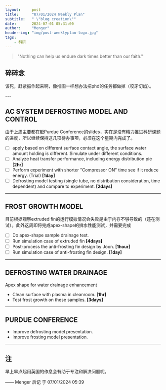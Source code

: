 ```yaml
---
layout:     post
title:      "07/01/2024 Weekly Plan"
subtitle:   " \"blog creation\""
date:       2024-07-01 05:31:00
author:     "Menger"
header-img: "img/post-weeklyplan-logo.jpg"
tags:
    - 科研
---
```


> "Nothing can help us endure dark times better than our faith."


## 碎碎念

该死，赶紧振作起来啊，像推图一样想办法把phd的任务都做掉（咬牙切齿）。


<p id = "build"></p>
---

## AC SYSTEM DEFROSTING MODEL AND CONTROL

由于上周主要都在赶Purdue Conference的slides，实在是没有精力推进科研课题的进度，所以继续保持这几项待办事项，必须在这个星期内完成了。

- [ ] apply based on different surface contact angle, the surface water amount holding is different. Simulate under different conditions.
- [ ] Analyze heat transfer performance, including energy distribution pie **[2hr]**
- [ ] Perform experiment with shorter "Compressor ON" time see if it reduce energy. (Trial) **[1day]**
- [ ] Defrosting model testing (single tube, no distribution consideration, time dependent) and compare to experiment. **[2days]**

---

## FROST GROWTH MODEL

目前根据观察extruded fin的运行模拟情况会失败是由于内存不够导致的（还在测试）。此外这周即将完成apex-shape的排水性能测试，并需要完成

- [ ] Do apex-shape sample drainage test.
- [ ] Run simulation case of extruded fin **[4days]**
- [ ] Post-process the anti-frosting fin design by Joon. **[1hour]**
- [ ] Run simulation case of anti-frosting fin design. **[1day]**

---

## DEFROSTING WATER DRAINAGE

Apex shape for water drainage enhancement

* Clean surface with plasma in cleanroom. **[1hr]**
* Test frost growth on these samples. **[3days]**

---

## PURDUE CONFERENCE

* Improve defrosting model presentation.
* Improve frosting model presentation.

---


## 注

早上早点起用英国的作息会有助于专注和解决问题呢。

—— Menger 后记 于 07/01/2024 05:39